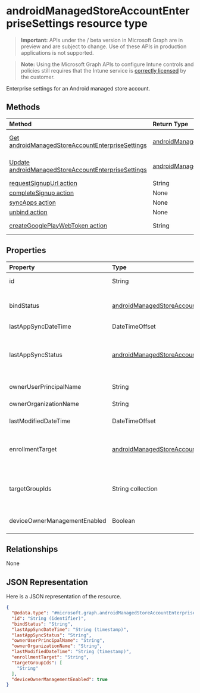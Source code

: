 ﻿# androidManagedStoreAccountEnterpriseSettings resource type

> **Important:** APIs under the / beta version in Microsoft Graph are in preview and are subject to change. Use of these APIs in production applications is not supported.

> **Note:** Using the Microsoft Graph APIs to configure Intune controls and policies still requires that the Intune service is [correctly licensed](https://go.microsoft.com/fwlink/?linkid=839381) by the customer.

Enterprise settings for an Android managed store account.
## Methods
|Method|Return Type|Description|
|:---|:---|:---|
|[Get androidManagedStoreAccountEnterpriseSettings](../api/intune_androidforwork_androidmanagedstoreaccountenterprisesettings_get.md)|[androidManagedStoreAccountEnterpriseSettings](../resources/intune_androidforwork_androidmanagedstoreaccountenterprisesettings.md)|Read properties and relationships of the [androidManagedStoreAccountEnterpriseSettings](../resources/intune_androidforwork_androidmanagedstoreaccountenterprisesettings.md) object.|
|[Update androidManagedStoreAccountEnterpriseSettings](../api/intune_androidforwork_androidmanagedstoreaccountenterprisesettings_update.md)|[androidManagedStoreAccountEnterpriseSettings](../resources/intune_androidforwork_androidmanagedstoreaccountenterprisesettings.md)|Update the properties of a [androidManagedStoreAccountEnterpriseSettings](../resources/intune_androidforwork_androidmanagedstoreaccountenterprisesettings.md) object.|
|[requestSignupUrl action](../api/intune_androidforwork_androidmanagedstoreaccountenterprisesettings_requestsignupurl.md)|String|Not yet documented|
|[completeSignup action](../api/intune_androidforwork_androidmanagedstoreaccountenterprisesettings_completesignup.md)|None|Not yet documented|
|[syncApps action](../api/intune_androidforwork_androidmanagedstoreaccountenterprisesettings_syncapps.md)|None|Not yet documented|
|[unbind action](../api/intune_androidforwork_androidmanagedstoreaccountenterprisesettings_unbind.md)|None|Not yet documented|
|[createGooglePlayWebToken action](../api/intune_androidforwork_androidmanagedstoreaccountenterprisesettings_creategoogleplaywebtoken.md)|String|Generates a web token that is used in an embeddable component.|

## Properties
|Property|Type|Description|
|:---|:---|:---|
|id|String|The Android store account enterprise settings identifier|
|bindStatus|[androidManagedStoreAccountBindStatus](../resources/intune_androidforwork_androidmanagedstoreaccountbindstatus.md)|Bind status of the tenant with the Google EMM API. Possible values are: `notBound`, `bound`, `boundAndValidated`, `unbinding`.|
|lastAppSyncDateTime|DateTimeOffset|Last completion time for app sync|
|lastAppSyncStatus|[androidManagedStoreAccountAppSyncStatus](../resources/intune_androidforwork_androidmanagedstoreaccountappsyncstatus.md)|Last application sync result. Possible values are: `success`, `credentialsNotValid`, `androidForWorkApiError`, `managementServiceError`, `unknownError`, `none`.|
|ownerUserPrincipalName|String|Owner UPN that created the enterprise|
|ownerOrganizationName|String|Organization name used when onboarding Android Enterprise|
|lastModifiedDateTime|DateTimeOffset|Last modification time for Android enterprise settings|
|enrollmentTarget|[androidManagedStoreAccountEnrollmentTarget](../resources/intune_androidforwork_androidmanagedstoreaccountenrollmenttarget.md)|Indicates which users can enroll devices in Android Enterprise device management. Possible values are: `none`, `all`, `targeted`, `targetedAsEnrollmentRestrictions`.|
|targetGroupIds|String collection|Specifies which AAD groups can enroll devices in Android for Work device management if enrollmentTarget is set to 'Targeted'|
|deviceOwnerManagementEnabled|Boolean|Indicates if this account is flighting for Android Device Owner Management with CloudDPC.|

## Relationships
None
## JSON Representation
Here is a JSON representation of the resource.
<!-- {
  "blockType": "resource",
  "keyProperty": "id",
  "@odata.type": "microsoft.graph.androidManagedStoreAccountEnterpriseSettings"
}
-->
``` json
{
  "@odata.type": "#microsoft.graph.androidManagedStoreAccountEnterpriseSettings",
  "id": "String (identifier)",
  "bindStatus": "String",
  "lastAppSyncDateTime": "String (timestamp)",
  "lastAppSyncStatus": "String",
  "ownerUserPrincipalName": "String",
  "ownerOrganizationName": "String",
  "lastModifiedDateTime": "String (timestamp)",
  "enrollmentTarget": "String",
  "targetGroupIds": [
    "String"
  ],
  "deviceOwnerManagementEnabled": true
}
```





